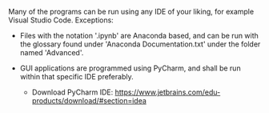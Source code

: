 Many of the programs can be run using any IDE of your liking, for example Visual Studio Code.
Exceptions:

   - Files with the notation '.ipynb' are Anaconda based, and can be run with the glossary found under 'Anaconda Documentation.txt' under the folder named 'Advanced'.

   - GUI applications are programmed using PyCharm, and shall be run within that specific IDE preferably.
      - Download PyCharm IDE: https://www.jetbrains.com/edu-products/download/#section=idea

